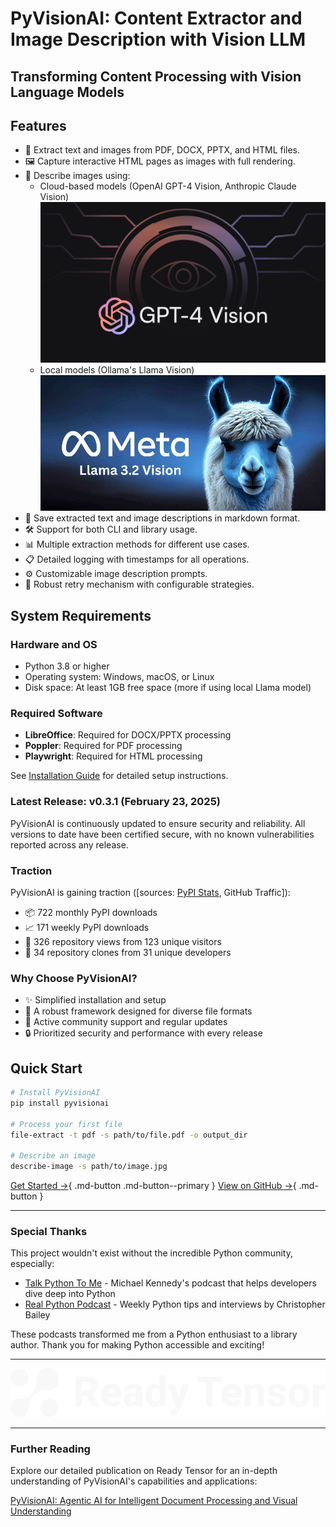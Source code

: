 # PyVisionAI: Content Extractor and Image Description with Vision LLM

## Transforming Content Processing with Vision Language Models

## Features

- 📄 Extract text and images from PDF, DOCX, PPTX, and HTML files.
- 🖼️ Capture interactive HTML pages as images with full rendering.
- 📝 Describe images using:
  - Cloud-based models (OpenAI GPT-4 Vision, Anthropic Claude Vision)
    ![GPT-4 Vision Thumbnail](assets/images/GPT-4-Vision-Thumbnail.jpg)
  - Local models (Ollama's Llama Vision)
    ![Llama Vision](assets/images/llama-vision.png)
- 💾 Save extracted text and image descriptions in markdown format.
- 🛠️ Support for both CLI and library usage.
- 📊 Multiple extraction methods for different use cases.
- 📋 Detailed logging with timestamps for all operations.
- ⚙️ Customizable image description prompts.
- 🔄 Robust retry mechanism with configurable strategies.

## System Requirements

### Hardware and OS
- Python 3.8 or higher
- Operating system: Windows, macOS, or Linux
- Disk space: At least 1GB free space (more if using local Llama model)

### Required Software
- **LibreOffice**: Required for DOCX/PPTX processing
- **Poppler**: Required for PDF processing
- **Playwright**: Required for HTML processing

See [Installation Guide](documentation/installation.md) for detailed setup instructions.

### Latest Release: v0.3.1 (February 23, 2025)
PyVisionAI is continuously updated to ensure security and reliability. 
All versions to date have been certified secure, with no known vulnerabilities reported across any release.

### Traction

PyVisionAI is gaining traction ([sources: [PyPI Stats](https://pypistats.org/packages/pyvisionai), GitHub Traffic]):

- 📦 722 monthly PyPI downloads
- 📈 171 weekly PyPI downloads
- 👀 326 repository views from 123 unique visitors
- 🔄 34 repository clones from 31 unique developers

### Why Choose PyVisionAI?
- ✨ Simplified installation and setup
- 🔧 A robust framework designed for diverse file formats
- 👥 Active community support and regular updates
- 🔒 Prioritized security and performance with every release

## Quick Start

```bash
# Install PyVisionAI
pip install pyvisionai

# Process your first file
file-extract -t pdf -s path/to/file.pdf -o output_dir

# Describe an image
describe-image -s path/to/image.jpg
```

[Get Started →](documentation/getting-started.md){ .md-button .md-button--primary }
[View on GitHub →](https://github.com/MDGrey33/pyvisionai){ .md-button }

---

### Special Thanks

This project wouldn't exist without the incredible Python community, especially:

- [Talk Python To Me](https://talkpython.fm/) - Michael Kennedy's podcast that helps developers dive deep into Python
- [Real Python Podcast](https://realpython.com/podcasts/rpp/) - Weekly Python tips and interviews by Christopher Bailey

These podcasts transformed me from a Python enthusiast to a library author. Thank you for making Python accessible and exciting!

---

![Ready Tensor Logo](assets/images/rt-logo-flat-white.svg)

---

### Further Reading

Explore our detailed publication on Ready Tensor for an in-depth understanding of PyVisionAI's capabilities and applications:

[PyVisionAI: Agentic AI for Intelligent Document Processing and Visual Understanding](https://app.readytensor.ai/publications/pyvisionai-agentic-ai-for-intelligent-document-processing-and-visual-understanding-Iah5tcj36T0l)
